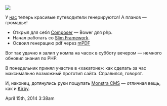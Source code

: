 ![](/tumblr/82772439279.png)

У [нас](http://hapahulu.ru) теперь красивые путеводители генерируются! А
планов — громадье!

-   Открыл для себя [Composer](https://getcomposer.org/) — Bower для
    php.
-   Начал работать со [Slim
    Framework](denied:%C2%ABhttp:/www.slimframework.com%22).
-   Освоил генерацию pdf через [mPDF](http://www.mpdf1.com/)

Вот так удачно я залип у компа на часок в субботу вечером — немного
обновил знания по PHP.

В понедельник принял участие в «хакатоне»: как сделать за час
максимально возможный прототип сайта. Справился, говорят.

И, наконец, дотянулись руки пощупать [Monstra CMS](http://monstra.org) —
отличная вещь, как и [Kirby](http://getkirby.com).

<span id="timestamp"> April 15th, 2014 3:38am </span>
